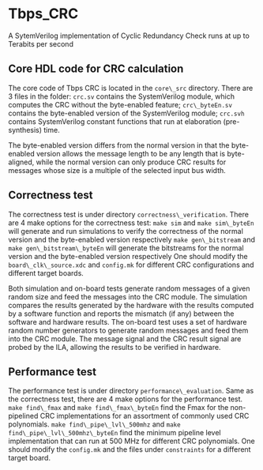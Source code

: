 # Tbps\_CRC
A SytemVerilog implementation of Cyclic Redundancy Check runs at up to Terabits per second

## Core HDL code for CRC calculation
The core code of Tbps CRC is located in the `core\_src` directory. There are 3 files in the folder: `crc.sv` contains the SystemVerilog module, which computes the CRC without the byte-enabled feature; `crc\_byteEn.sv` contains the byte-enabled version of the SystemVerilog module; `crc.svh` contains SystemVerilog constant functions that run at elaboration (pre-synthesis) time.

The byte-enabled version differs from the normal version in that the byte-enabled version allows the message length to be any length that is byte-aligned, while the normal version can only produce CRC results for messages whose size is a multiple of the selected input bus width.

## Correctness test
The correctness test is under directory `correctness\_verification`. There are 4 make options for the correctness test: 
    `make sim` and `make sim\_byteEn` will generate and run simulations to verify the correctness of the normal version and the byte-enabled version respectively
    `make gen\_bitstream` and `make gen\_bitstream\_byteEn` will generate the bitstreams for the normal version and the byte-enabled version respectively
One should modify the `board\_clk\_source.xdc` and `config.mk` for different CRC configurations and different target boards.

Both simulation and on-board tests generate random messages of a given random size and feed the messages into the CRC module. The simulation compares the results generated by the hardware with the results computed by a software function and reports the mismatch (if any) between the software and hardware results. The on-board test uses a set of hardware random number generators to generate random messages and feed them into the CRC module. The message signal and the CRC result signal are probed by the ILA, allowing the results to be verified in hardware.

## Performance test
The performance test is under directory `performance\_evaluation`. Same as the correctness test, there are 4 make options for the performance test.
    `make find\_fmax` and `make find\_fmax\_byteEn` find the Fmax for the non-pipelined CRC implementations for an assortment of commonly used CRC polynomials.
    `make find\_pipe\_lvl\_500mhz` and `make find\_pipe\_lvl\_500mhz\_byteEn` find the minimum pipeline level implementation that can run at 500 MHz for different CRC polynomials.
One should modify the `config.mk` and the files under `constraints` for a different target board.
